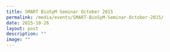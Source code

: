 ```yaml
---
title: SMART BioSyM Seminar October 2015
permalink: /media/events/SMART-BioSyM-Seminar-October-2015/
date: 2015-10-26
layout: post
description: ""
image: ""
---
```

